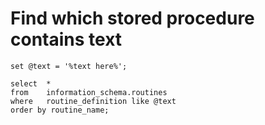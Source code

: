 # Find which stored procedure contains text

```mysql
set @text = '%text here%';

select  *
from    information_schema.routines
where   routine_definition like @text
order by routine_name;
```
